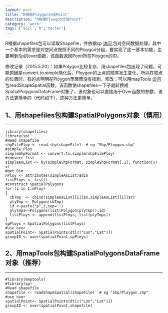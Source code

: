 ```yaml
---
layout: post
title: "R根据Ploygon分组Point"
description: "R根据Ploygon分组Point"
category: 'work'
tags: ['Soil','R','Vecter']
---
```


R根据shapefiles包可以读取Shapefile，并依据sp [访问 ](http://cran.r-project.org/package=sp)包对空间数据处理，其中一个基本的需求是对空间点按照不同的Ploygon分组，要实现了这一基本功能，主要用到Sp的over函数，该函数返回Ponit所在Ploygon的ID。

修改记录（2015.5.20）：如果Polygon比较复杂，用shapefiles包出现了问题，可能原因是convert.to.simple简化后，Ploygon的上点的顺序发生变化，所以在取点的位置时，有的点明明在Ploygon里面而没有找到。修改：可以用mapTools [访问 ](http://cran.r-project.org/web/packages/maptools/index.html)包readShapeSpatial函数，该函数使shapefiles一下子就转换成SpatialPolygonsDataFrame对象了，该对象也可以直接用于Over函数的参数，该方法更简单的（代码如下），这种方法更简单。


<!--more-->

1、用shapefiles包构建SpatialPolygons对象（慎用）
- 

----------

    library(shapefiles)
    library(sp)
    #Read shapefile
    shpFilePloy <- read.shp(shapeFile)  # eg "Shp/Ploygon.shp"
    #simple Ploy
    simpleShpFormat <- convert.to.simple(shpFilePloy)
    #convert list
    simpleAsList <- by(simpleShpFormat, simpleShpFormat[,1], function(x) x)
    #get Dim
    nPloy <- attributes(simpleAsList)$dim
    listPloys <- list()
    #construct SpatialPolygons
    for (i in 1:nPloy) 
    {
      cbTmp  <- cbind(simpleAsList[[i]]$X,simpleAsList[[i]]$Y)
      plyTmp <- Polygon(cbTmp)
      id <-paste("p",i,sep='')
      plyTmps<-Polygons(list(Polygon(plyTmp)),id)
      listPloys <- append(listPloys, list(plyTmps))
    }
    spPloys = SpatialPolygons(listPloys)
    #use over
    spatialPoint<- SpatialPoints(dt[c("Lon","Lat")])
    groupID <- over(spatialPoint,spPloys)

2、用mapTools包构建SpatialPolygonsDataFrame对象（推荐）
- 

----------

    #library(maptools)
    #library(sp)
    #Read shapefile
    shapefile <- readShapeSpatial(shapeFile)  # eg "Shp/Ploygon.shp"
    #use over
    spatialPoint<- SpatialPoints(dt[c("Lon","Lat")])
    groupID <- over(spatialPoint,shapefile)







